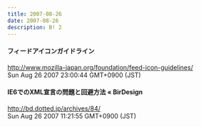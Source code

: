 ```yaml
---
title: 2007-08-26
date: 2007-08-26
description: B! 2
---
```


#### フィードアイコンガイドライン
http://www.mozilla-japan.org/foundation/feed-icon-guidelines/<br>
Sun Aug 26 2007 23:00:44 GMT+0900 (JST)<br>


####  IE6でのXML宣言の問題と回避方法 « BirDesign
http://bd.dotted.jp/archives/84/<br>
Sun Aug 26 2007 11:21:55 GMT+0900 (JST)<br>


